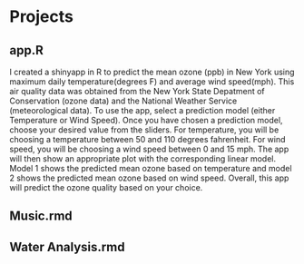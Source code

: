 # Projects

## app.R
I created a shinyapp in R to predict the mean ozone (ppb) in New York using maximum daily temperature(degrees F) and average wind speed(mph). This air quality data was obtained from the New York State Depatment of Conservation (ozone data) and the National Weather Service (meteorological data). To use the app, select a prediction model (either Temperature or Wind Speed). Once you have chosen a prediction model, choose your desired value from the sliders. For temperature, you will be choosing a temperature between 50 and 110 degrees fahrenheit. For wind speed, you will be choosing a wind speed between 0 and 15 mph. The app will then show an appropriate plot with the corresponding linear model. Model 1 shows the predicted mean ozone based on temperature and model 2 shows the predicted mean ozone based on wind speed. Overall, this app will predict the ozone quality based on your choice. 

## Music.rmd

## Water Analysis.rmd
